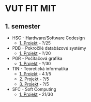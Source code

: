 # VUT FIT MIT
## 1. semester

* HSC - Hardware/Software Codesign
  * [1. Projekt](./1_semestr/HSC/Proj1) - ?/25
* PDB - Pokročilé databázové systémy
  * [1. Projekt](./1_semestr/PDB/Proj1) - ?/20
* PGR - Počítačová grafika
  * [1. Projekt](./1_semestr/PGR/Proj1) - ?/30
* TIN - Teoretická informatika
  * [1. Projekt](./1_semestr/TIN/Proj1) - 4.1/5
  * [2. Projekt](./1_semestr/TIN/Proj2) - ?/5
  * [3. Projekt](./1_semestr/TIN/Proj3) - ?/5
* SFC - Soft Computing
  * [1. Projekt](./1_semestr/SFC/Proj1) - 21/30
